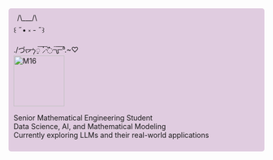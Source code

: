 <div style="background-color: #e0cce0; padding: 10px; border-radius: 5px;">       
&ensp;/\___/\ <br/>
꒰ ˶• ༝ - ˶꒱<br/>
./づᡕᠵ᠊ᡃ࡚ࠢ࠘ ⸝່ࠡࠣ᠊߯᠆ࠣ࠘ᡁࠣ࠘᠊᠊°.~♡︎<br/>

<a href="https://open.spotify.com/track/5IuHS16yRB8RKtuR4gAGYG?si=wPoFwuo1S7e6O3CnCTw5xw" target="_blank">
  <img src="https://github.com/user-attachments/assets/0e68fbbe-4b4d-4475-940b-843bf6fdf994" alt="M16" width="100">
</a>








Senior Mathematical Engineering Student <br/>
Data Science, AI, and Mathematical Modeling <br/>
Currently exploring LLMs and their real-world applications <br/>


